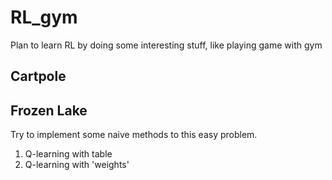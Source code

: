 RL_gym
===

Plan to learn RL by doing some interesting stuff, like playing game with gym


## Cartpole

## Frozen Lake

Try to implement some naive methods to this easy problem.

1. Q-learning with table
2. Q-learning with 'weights'
